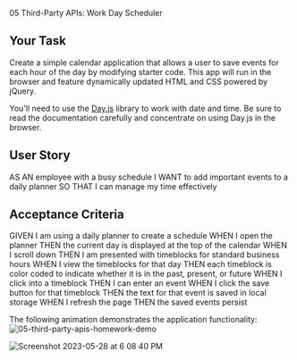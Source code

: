 05 Third-Party APIs: Work Day Scheduler

## Your Task

Create a simple calendar application that allows a user to save events for each hour of the day by modifying starter code. This app will run in the browser and feature dynamically updated HTML and CSS powered by jQuery.

You'll need to use the [Day.js](https://day.js.org/en/) library to work with date and time. Be sure to read the documentation carefully and concentrate on using Day.js in the browser.

## User Story

AS AN employee with a busy schedule
I WANT to add important events to a daily planner
SO THAT I can manage my time effectively


## Acceptance Criteria

GIVEN I am using a daily planner to create a schedule
WHEN I open the planner
THEN the current day is displayed at the top of the calendar
WHEN I scroll down
THEN I am presented with timeblocks for standard business hours
WHEN I view the timeblocks for that day
THEN each timeblock is color coded to indicate whether it is in the past, present, or future
WHEN I click into a timeblock
THEN I can enter an event
WHEN I click the save button for that timeblock
THEN the text for that event is saved in local storage
WHEN I refresh the page
THEN the saved events persist


The following animation demonstrates the application functionality:
![05-third-party-apis-homework-demo](https://user-images.githubusercontent.com/115047281/215012285-8a1d4b5c-68ab-4c30-b019-8ce2842446bc.gif)

![Screenshot 2023-05-28 at 6 08 40 PM](https://github.com/mhamze23/Module5_Third-PartyApis/assets/115047281/04073d45-8b93-423c-a0de-341a6c054ce9)
